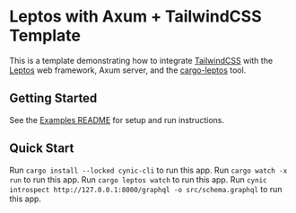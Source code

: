 # Leptos with Axum + TailwindCSS Template

This is a template demonstrating how to integrate [TailwindCSS](https://tailwindcss.com/) with the [Leptos](https://github.com/leptos-rs/leptos) web framework, Axum server, and the [cargo-leptos](https://github.com/akesson/cargo-leptos) tool.

## Getting Started

See the [Examples README](../README.md) for setup and run instructions.

## Quick Start

Run `cargo install --locked cynic-cli` to run this app.
Run `cargo watch -x run` to run this app.
Run `cargo leptos watch` to run this app.
Run `cynic introspect http://127.0.0.1:8000/graphql -o src/schema.graphql` to run this app.
